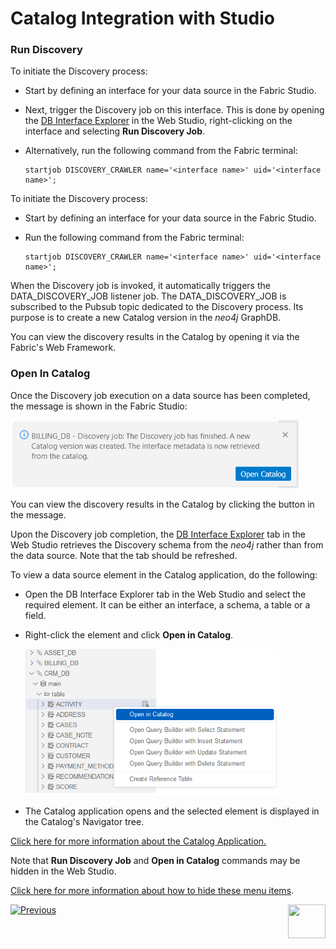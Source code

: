 # Catalog Integration with Studio

### Run Discovery

<web>

To initiate the Discovery process:

* Start by defining an interface for your data source in the Fabric Studio. 

* Next, trigger the Discovery job on this interface. This is done by opening the [DB Interface Explorer](/articles/04_fabric_studio/25_web_data_explorer.md) in the Web Studio, right-clicking on the interface and selecting **Run Discovery Job**.

* Alternatively, run the following command from the Fabric terminal:

  ~~~
  startjob DISCOVERY_CRAWLER name='<interface name>' uid='<interface name>';
  ~~~

</web>

<studio>

To initiate the Discovery process:

* Start by defining an interface for your data source in the Fabric Studio. 

* Run the following command from the Fabric terminal:

  ~~~
  startjob DISCOVERY_CRAWLER name='<interface name>' uid='<interface name>';
  ~~~

</studio>

When the Discovery job is invoked, it automatically triggers the DATA_DISCOVERY_JOB listener job. The DATA_DISCOVERY_JOB is subscribed to the Pubsub topic dedicated to the Discovery process. Its purpose is to create a new Catalog version in the *neo4j* GraphDB.

<studio>

You can view the discovery results in the Catalog by opening it via the Fabric's Web Framework.

</studio>

<web>

### Open In Catalog

Once the Discovery job execution on a data source has been completed, the message is shown in the Fabric Studio:

<img src="images/job_finished_message.png" style="zoom:80%;" />

You can view the discovery results in the Catalog by clicking the button in the message.

Upon the Discovery job completion, the [DB Interface Explorer](/articles/04_fabric_studio/25_web_data_explorer.md) tab in the Web Studio retrieves the Discovery schema from the *neo4j* rather than from the data source. Note that the tab should be refreshed.

To view a data source element in the Catalog application, do the following:

* Open the DB Interface Explorer tab in the Web Studio and select the required element. It can be either an interface, a schema, a table or a field.

* Right-click the element and click **Open in Catalog**. 

  <img src="images/show_catalog_commands.png" style="zoom:75%;" />

* The Catalog application opens and the selected element is displayed in the Catalog's Navigator tree.

[Click here for more information about the Catalog Application.](05_catalog_app.md)



Note that **Run Discovery Job** and **Open in Catalog** commands may be hidden in the Web Studio. 

[Click here for more information about how to hide these menu items](21_advanced_settings.md#web-studio).

</web>





[![Previous](/articles/images/Previous.png)](04_plugin_framework.md)[<img align="right" width="60" height="54" src="/articles/images/Next.png">](05_catalog_app.md) 

